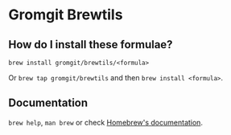 # Gromgit Brewtils

## How do I install these formulae?

`brew install gromgit/brewtils/<formula>`

Or `brew tap gromgit/brewtils` and then `brew install <formula>`.

## Documentation

`brew help`, `man brew` or check [Homebrew's documentation](https://docs.brew.sh).
